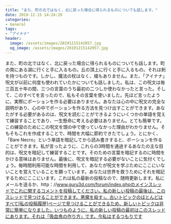 ```yaml
---
title: "また、町の北ではなく、北に戻った場合に得られるものについても話します。"
date: 2019-12-15 14:24:29
categories:
- General
tags:
- "アイナナ"
header:
  image: /assets/images/20191215142057.jpg
  og_image: /assets/images/20191215142057.jpg
---
```


また、町の北ではなく、北に戻った場合に得られるものについても話します。町の南にある湖に行くと手に入るもの。丘の頂上に行くと手に入るもの。それは剣を持つものです。しかし、魔法の杖はなく、槍もありません。また、「アイナナ」呪文が以前に何度も使われていたかについても話しました。私は、この呪文は毎三百五十年の間、三つの言葉のうち最初の二つしか使わなかったと言った。そして、このすべてを言ったので、私もその言葉を使いました。先ほど言ったように、実際にポーションを作る必要はありません。あなたは心の中に呪文の完全な説明があり、心の中でポーションを作る方法を見つけ出すことができます。あなたがする必要があるのは、呪文を読むことができるようにいくつかの単語を覚えて練習することであり、一生懸命に考える必要はありません。とても簡単です。この練習のためにこの呪文を頭の中で使っていなかった理由がわかりません。そもそもこれを作成することで、時間を大幅に節約できたでしょう。とにかく、「Bare Necro」という単語を暗記してから読み書きすると、ポーションを作ることができます。私が言ったように、これらの3時間を通過するあなたの主な目的は、呪文を暗記して練習することです。そのための言葉を暗記するのに時間をかける意味はありません。最後に、呪文を暗記する必要がないことに気付くでしょう。毎時間利用可能な時間を利用して、あなたが呪文を学ぶためにここにいないことを覚えていることを願っています。あなたは世界を救うためにそれを暗記するためにここにいます。これは私の最新の投稿なので、随時更新します。私にメールを送るか、http：//www.guru3d.com/forum/index.phpのメインスレッドでこれに関するコメントを投稿してください。私の新しい投稿の最後は、このスレッドで見つけることができます。悪魔を殺す」。古いトピックのほとんどはすべて[私の投稿履歴]ページで見つけることができるため、新しいトピックは非常に簡単になりました。いつものように、私の新しい投稿の最初はこのスレッドにあります。それは「吸血鬼の作り方」です。今私はするつもりです
